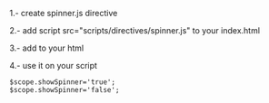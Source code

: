 1.- create spinner.js directive

2.- add  script src="scripts/directives/spinner.js" to your index.html

3.- add <spinner></spinner> to your html

4.- use it on your script

  	$scope.showSpinner='true';
	$scope.showSpinner='false';



